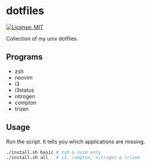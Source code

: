 # dotfiles

[![License: MIT](https://img.shields.io/badge/License-MIT-yellow.svg)](https://opensource.org/licenses/MIT)

Collection of my unix dotfiles.

## Programs

- zsh
- neovim
- i3
- i3status
- nitrogen
- compton
- trizen

## Usage

Run the script. It tells you which applications are missing.

```sh
./install.sh basic # zsh & nvim only
./install.sh all   # i3, compton, nitrogen & trizen
```
